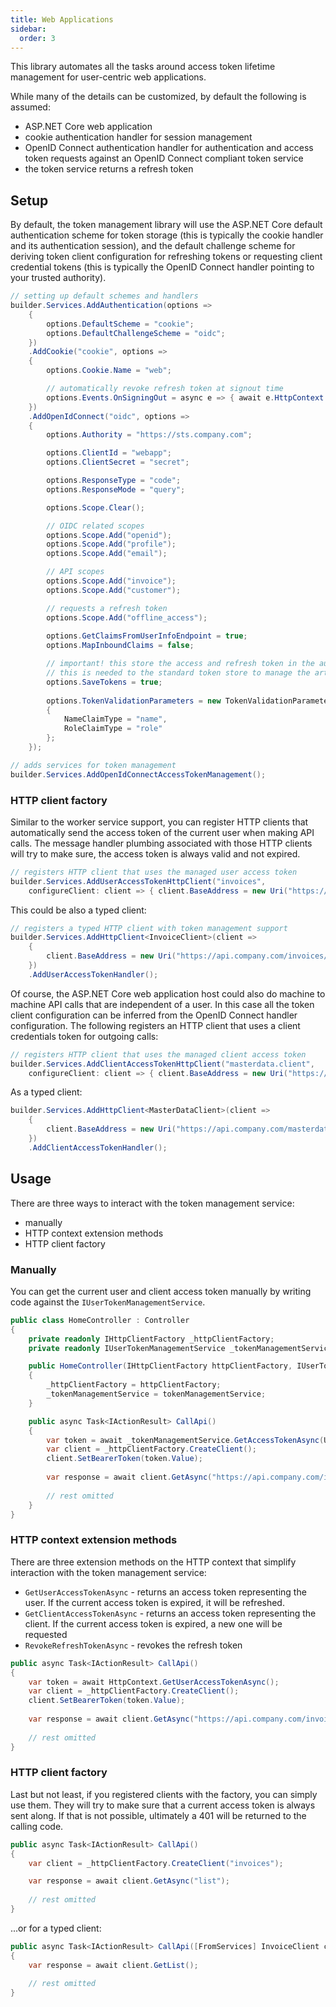 ```yaml
---
title: Web Applications
sidebar:
  order: 3
---
```


This library automates all the tasks around access token lifetime management for user-centric web applications.

While many of the details can be customized, by default the following is assumed:

* ASP.NET Core web application
* cookie authentication handler for session management
* OpenID Connect authentication handler for authentication and access token requests against an OpenID Connect compliant token service
* the token service returns a refresh token

## Setup

By default, the token management library will use the ASP.NET Core default authentication scheme for token storage (this is typically the cookie handler and its authentication session), and the default challenge scheme for deriving token client configuration for refreshing tokens or requesting client credential tokens (this is typically the OpenID Connect handler pointing to your trusted authority).

```cs
// setting up default schemes and handlers
builder.Services.AddAuthentication(options =>
    {
        options.DefaultScheme = "cookie";
        options.DefaultChallengeScheme = "oidc";
    })
    .AddCookie("cookie", options =>
    {
        options.Cookie.Name = "web";

        // automatically revoke refresh token at signout time
        options.Events.OnSigningOut = async e => { await e.HttpContext.RevokeRefreshTokenAsync(); };
    })
    .AddOpenIdConnect("oidc", options =>
    {
        options.Authority = "https://sts.company.com";

        options.ClientId = "webapp";
        options.ClientSecret = "secret";

        options.ResponseType = "code";
        options.ResponseMode = "query";

        options.Scope.Clear();

        // OIDC related scopes
        options.Scope.Add("openid");
        options.Scope.Add("profile");
        options.Scope.Add("email");

        // API scopes
        options.Scope.Add("invoice");
        options.Scope.Add("customer");

        // requests a refresh token
        options.Scope.Add("offline_access");
        
        options.GetClaimsFromUserInfoEndpoint = true;
        options.MapInboundClaims = false;

        // important! this store the access and refresh token in the authentication session
        // this is needed to the standard token store to manage the artefacts
        options.SaveTokens = true;
        
        options.TokenValidationParameters = new TokenValidationParameters
        {
            NameClaimType = "name",
            RoleClaimType = "role"
        };
    });

// adds services for token management
builder.Services.AddOpenIdConnectAccessTokenManagement();

```

### HTTP client factory

Similar to the worker service support, you can register HTTP clients that automatically send the access token of the current user when making API calls. The message handler plumbing associated with those HTTP clients will try to make sure, the access token is always valid and not expired.

```cs
// registers HTTP client that uses the managed user access token
builder.Services.AddUserAccessTokenHttpClient("invoices",
    configureClient: client => { client.BaseAddress = new Uri("https://api.company.com/invoices/"); });
```

This could be also a typed client:

```cs
// registers a typed HTTP client with token management support
builder.Services.AddHttpClient<InvoiceClient>(client =>
    {
        client.BaseAddress = new Uri("https://api.company.com/invoices/");
    })
    .AddUserAccessTokenHandler();
```

Of course, the ASP.NET Core web application host could also do machine to machine API calls that are independent of a user. In this case all the token client configuration can be inferred from the OpenID Connect handler configuration. The following registers an HTTP client that uses a client credentials token for outgoing calls:

```cs
// registers HTTP client that uses the managed client access token
builder.Services.AddClientAccessTokenHttpClient("masterdata.client",
    configureClient: client => { client.BaseAddress = new Uri("https://api.company.com/masterdata/"); });
```

As a typed client:

```cs
builder.Services.AddHttpClient<MasterDataClient>(client =>
    {
        client.BaseAddress = new Uri("https://api.company.com/masterdata/");
    })
    .AddClientAccessTokenHandler();
```

## Usage

There are three ways to interact with the token management service:

* manually
* HTTP context extension methods
* HTTP client factory

### Manually

You can get the current user and client access token manually by writing code against the `IUserTokenManagementService`.

```cs
public class HomeController : Controller
{
    private readonly IHttpClientFactory _httpClientFactory;
    private readonly IUserTokenManagementService _tokenManagementService;

    public HomeController(IHttpClientFactory httpClientFactory, IUserTokenManagementService tokenManagementService)
    {
        _httpClientFactory = httpClientFactory;
        _tokenManagementService = tokenManagementService;
    }

    public async Task<IActionResult> CallApi()
    {
        var token = await _tokenManagementService.GetAccessTokenAsync(User);
        var client = _httpClientFactory.CreateClient();
        client.SetBearerToken(token.Value);
            
        var response = await client.GetAsync("https://api.company.com/invoices");
        
        // rest omitted
    }
}
```

### HTTP context extension methods

There are three extension methods on the HTTP context that simplify interaction with the token management service:

* `GetUserAccessTokenAsync` - returns an access token representing the user. If the current access token is expired, it will be refreshed.
* `GetClientAccessTokenAsync` - returns an access token representing the client. If the current access token is expired, a new one will be requested
* `RevokeRefreshTokenAsync` - revokes the refresh token

```cs
public async Task<IActionResult> CallApi()
{
    var token = await HttpContext.GetUserAccessTokenAsync();
    var client = _httpClientFactory.CreateClient();
    client.SetBearerToken(token.Value);
        
    var response = await client.GetAsync("https://api.company.com/invoices");
    
    // rest omitted
}
```

### HTTP client factory

Last but not least, if you registered clients with the factory, you can simply use them. They will try to make sure that a current access token is always sent along. If that is not possible, ultimately a 401 will be returned to the calling code.

```cs
public async Task<IActionResult> CallApi()
{
    var client = _httpClientFactory.CreateClient("invoices");

    var response = await client.GetAsync("list");
    
    // rest omitted
}
```

...or for a typed client:

```cs
public async Task<IActionResult> CallApi([FromServices] InvoiceClient client)
{
    var response = await client.GetList();
    
    // rest omitted
}
```